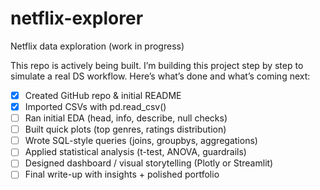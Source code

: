 # netflix-explorer
Netflix data exploration (work in progress)

This repo is actively being built.
I’m building this project step by step to simulate a real DS workflow. Here’s what’s done and what’s coming next:

- [x] Created GitHub repo & initial README
- [x]  Imported CSVs with pd.read_csv()
- [ ]  Ran initial EDA (head, info, describe, null checks)
- [ ]  Built quick plots (top genres, ratings distribution)
- [ ]  Wrote SQL-style queries (joins, groupbys, aggregations)
- [ ]  Applied statistical analysis (t-test, ANOVA, guardrails)
- [ ]  Designed dashboard / visual storytelling (Plotly or Streamlit)
- [ ]  Final write-up with insights + polished portfolio
